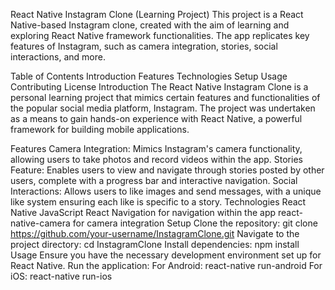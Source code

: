React Native Instagram Clone (Learning Project)
This project is a React Native-based Instagram clone, created with the aim of learning and exploring React Native framework functionalities. The app replicates key features of Instagram, such as camera integration, stories, social interactions, and more.

Table of Contents
Introduction
Features
Technologies
Setup
Usage
Contributing
License
Introduction
The React Native Instagram Clone is a personal learning project that mimics certain features and functionalities of the popular social media platform, Instagram. The project was undertaken as a means to gain hands-on experience with React Native, a powerful framework for building mobile applications.

Features
Camera Integration: Mimics Instagram's camera functionality, allowing users to take photos and record videos within the app.
Stories Feature: Enables users to view and navigate through stories posted by other users, complete with a progress bar and interactive navigation.
Social Interactions: Allows users to like images and send messages, with a unique like system ensuring each like is specific to a story.
Technologies
React Native
JavaScript
React Navigation for navigation within the app
react-native-camera for camera integration
Setup
Clone the repository: git clone https://github.com/your-username/InstagramClone.git
Navigate to the project directory: cd InstagramClone
Install dependencies: npm install
Usage
Ensure you have the necessary development environment set up for React Native.
Run the application:
For Android: react-native run-android
For iOS: react-native run-ios
